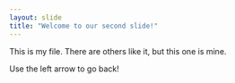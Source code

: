 ```yaml
---
layout: slide
title: "Welcome to our second slide!"
---
```

This is my file.
There are others like it, but this one is mine.

Use the left arrow to go back!
